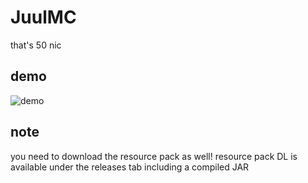# JuulMC
that's 50 nic

## demo
![demo](https://i.imgur.com/8DrduZZ.gif)

## note
you need to download the resource pack as well! resource pack DL is available under the releases tab including a compiled JAR
